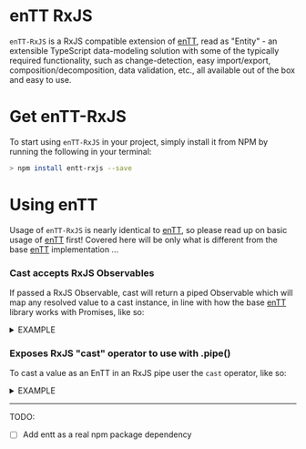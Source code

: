 enTT RxJS
======

```enTT-RxJS``` is a RxJS compatible extension of [enTT](https://github.com/ofzza/enTT), read as "Entity" - an extensible TypeScript data-modeling solution with some of the typically required functionality, such as change-detection, easy import/export, composition/decomposition, data validation, etc., all available out of the box and easy to use.

# Get enTT-RxJS

To start using ```enTT-RxJS``` in your project, simply install it from NPM by running the following in your terminal:
 ```sh
 > npm install entt-rxjs --save
 ```

# Using enTT

Usage of ```enTT-RxJS``` is nearly identical to [enTT](https://github.com/ofzza/enTT), so please read up on basic usage of [enTT](https://github.com/ofzza/enTT) first!
Covered here will be only what is different from the base [enTT](https://github.com/ofzza/enTT) implementation ...

### Cast accepts RxJS Observables

If passed a RxJS Observable, cast will return a piped Observable which will map any resolved value to a cast instance, in line with how the base [enTT](https://github.com/ofzza/enTT) library works with Promises, like so:

<details><summary>EXAMPLE</summary>

```ts
  import { EnTT } from 'entt';
  import { Subject } from 'rxjs';

  class MyPersonClass extends EnTT {
    constructor () { super(); super.entt(); }

    public firstName = undefined as string;
    public lastName = undefined as string;
  }

  const instance = new MyPersonClass();
  instance.firstName = 'John';
  instance.lastName = 'Doe';

  const serialized = instance.serialize();
  console.log(serialized);  // Outputs: { firstName: "John", lastName: "Doe" }

  const observable = new Subject(),
        castObservable = MyPersonClass.cast(observable, { Class: MyPersonClass });
  castObservable.subscribe((value) => {
    console.log(value instanceof MyPersonClass)     // Outputs: true
    console.log(value.firstName);                   // Outputs: "John"
    console.log(value.lastName);                    // Outputs: "Doe"
  });
  observable.next(serialized);
  observable.complete();
```
</details>

### Exposes RxJS "cast" operator to use with .pipe()

To cast a value as an EnTT in an RxJS pipe user the `cast` operator, like so:

<details><summary>EXAMPLE</summary>

```ts
  import { EnTT, cast } from 'entt';
  import { Subject } from 'rxjs';

  class MyPersonClass extends EnTT {
    constructor () { super(); super.entt(); }

    public firstName = undefined as string;
    public lastName = undefined as string;
  }

  const instance = new MyPersonClass();
  instance.firstName = 'John';
  instance.lastName = 'Doe';

  const serialized = instance.serialize();
  console.log(serialized);  // Outputs: { firstName: "John", lastName: "Doe" }

  const observable = new Subject();
  observable
    .pipe(cast(MyPersonClass))
    .subscribe((value) => {
      console.log(value instanceof MyPersonClass)     // Outputs: true
      console.log(value.firstName);                   // Outputs: "John"
      console.log(value.lastName);                    // Outputs: "Doe"
    });
  observable.next(serialized);
  observable.complete();
```
</details>

---

TODO:

- [ ] Add entt as a real npm package dependency
